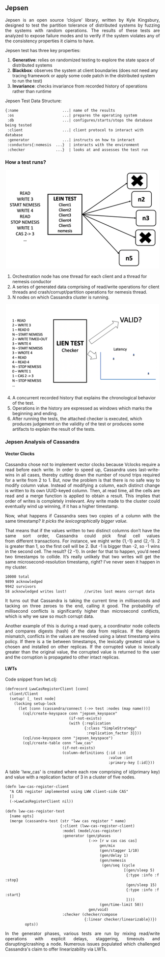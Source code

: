 
## Jepsen

<p align="justify">
Jepsen is an open source ‘clojure’ library, written by Kyle Kingsbury, designed to test the partition tolerance of distributed systems by fuzzing the systems with random operations. The results of these tests are analyzed to expose failure modes and to verify if the system violates any of the consistency properties it claims to have.
</p>

<p align="justify">
Jepsen test has three key properties:
</p>

1. <b>Generative</b>: relies on randomized testing to explore the state space of distributed systems
2. <b>Blackbox</b>: observes the system at client boundaries (does not need any tracing framework or apply some code patch in the distributed system to run the test)
3. <b>Invariance</b>: checks invariance from recorded history of operations rather than runtime

<p align="justify">Jepsen Test Data Structure: </p>

~~~~
{:name                    ...| name of the results
 :os                      ...| prepares the operating system
 :db                      ...| configures/starts/stops the database being tested
 :client                  ...| client protocol to interact with database
 :generator               ...| instructs on how to interact
 :conductors{:nemesis  ...}  | interacts with the environment
 :checker              ...}  | looks at and assesses the test run
~~~~

### How a test runs?

<p align="center">
<img src="lein_test1.png" width="500px;" />
</p>

1.	Orchestration node has one thread for each client and a thread for nemesis conductor
2.	A series of generated data comprising of read/write operations for client threads and crash/corrupt/partition operations for nemesis thread.
3.	N nodes on which Cassandra cluster is running.

<p align="center">
<img src="lein_test2.png" width="500px;" />
</p>

4. A concurrent recorded history that explains the chronological behavior of the test. 
5.	Operations in the history are expressed as windows which marks the beginning and ending.
6.	After running the tests, the attached checker is executed, which produces judgement on the validity of the test or produces some artifacts to explain the result of the tests.

### Jepsen Analysis of Cassandra

#### Vector Clocks

<p align="justify">
Cassandra chose not to implement vector clocks because Vclocks require a read before each write. In order to speed up, Cassandra uses last-write-wins in all cases, thereby cutting down the number of round trips required for a write from 2 to 1. But, now the problem is that there is no safe way to modify column value. Instead of modifying a column, each distinct change is written to its own UUID-keyed column. Then, at read time, all the cells are read and a merge function is applied to obtain a result. This implies that order of writes is completely irrelevant. Any write made to the cluster could eventually wind up winning, if it has a higher timestamp.
</p>

<p align="justify">
Now, what happens if Cassandra sees two copies of a column with the same timestamp? <i>It picks the lexicographically bigger value.</i>
</p>

<p align="justify">
That means that if the values written to two distinct columns don’t have the same sort order, Cassandra could pick final cell values from different transactions. For instance, we might write {1,-1} and {2,-1}. 2 is greater than 1, so the first cell will be 2. But -1 is bigger than -2, so -1 wins in the second cell. The result? {2 -1}. In order for that to happen, you’d need two timestamps to collide. It’s really unlikely that two writes will get the same microsecond-resolution timestamp, right? I’ve never seen it happen in my cluster.
</p>

~~~~
10000 total
9899 acknowledged
9942 survivors
58 acknowledged writes lost! 		//writes lost means corrupt data
~~~~

<p align="justify">
It turns out that Cassandra is taking the current time in milliseconds and tacking on three zeroes to the end, calling it good. The probability of millisecond conflicts is significantly higher than microsecond conflicts, which is why we saw so much corrupt data.
</p>

<p align="justify">
Another example of this is during a read query, a coordinator node collects and compares digests (hash) of the data from replicas. If the digests mismatch, conflicts in the values are resolved using a latest timestamp wins policy. If there is a tie between timestamps, the lexically greatest value is chosen and installed on other replicas. If the corrupted value is lexically greater than the original value, the corrupted value is returned to the user and the corruption is propagated to other intact replicas. 
</p>

#### LWTs

Code snippet from lwt.clj:

~~~~
(defrecord LwwCasRegisterClient [conn]
  client/Client
  (setup! [_ test node]
    (locking setup-lock
      (let [conn (cassandra/connect (->> test :nodes (map name)))]
        (cql/create-keyspace conn "jepsen_keyspace"
                             (if-not-exists)
                             (with {:replication
                                    {:class "SimpleStrategy"
                                     :replication_factor 3}}))
        (cql/use-keyspace conn "jepsen_keyspace")
        (cql/create-table conn "lww_cas"
                          (if-not-exists)
                          (column-definitions {:id :int
                                               :value :int
                                               :primary-key [:id]}))
~~~~

<p align="justify">
A table 'lww_cas' is created where each row comprising of id(primary key) and value with a replication factor of 3 in a cluster of five nodes.
</p>

~~~~
(defn lww-cas-register-client
  "A CAS register implemented using LWW client-side CAS"
  []
  (->LwwCasRegisterClient nil))

(defn lww-cas-register-test
  [name opts]
  (merge (cassandra-test (str "lww cas register " name)
                         {:client (lww-cas-register-client)
                          :model (model/cas-register)
                          :generator (gen/phases
                                      (->> [r w cas cas cas]
                                           gen/mix
                                           (gen/stagger 1/10)
                                           (gen/delay 1)
                                           (gen/nemesis
                                            (gen/seq (cycle
                                                      [(gen/sleep 5)
                                                       {:type :info :f :stop}
                                                       (gen/sleep 15)
                                                       {:type :info :f :start}
                                                       ])))
                                           (gen/time-limit 50))
                                      gen/void)
                          :checker (checker/compose
                                    {:linear checker/linearizable})})
         opts))
~~~~

<p align="justify">
In the generator phases, various tests are run by mixing read/write operations with explicit delays, staggering, timeouts and disrupting/crashing a node. Numerous issues populated which challenged Cassandra's claim to offer linearizability via LWTs. 
</p>
